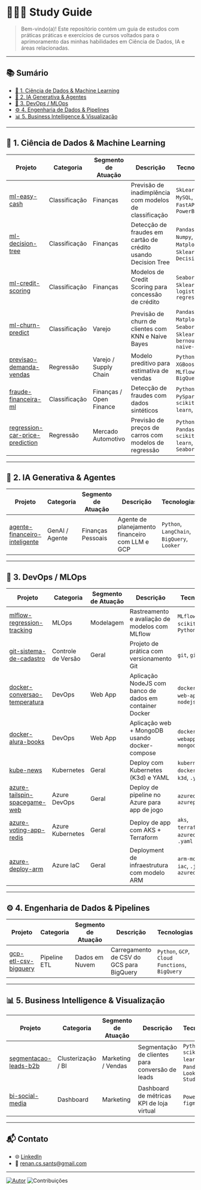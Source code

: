 # 👨🏻‍💻 Study Guide

> Bem-vindo(a)! Este repositório contém um guia de estudos com práticas práticas e exercícios de cursos voltados para o aprimoramento das minhas habilidades em Ciência de Dados, IA e áreas relacionadas.

---

## 📚 Sumário

- [🔬 1. Ciência de Dados & Machine Learning](#-ciência-de-dados--machine-learning)
- [🤖 2. IA Generativa & Agentes](#-ia-generativa--agentes)
- [🔧 3. DevOps / MLOps](#-devops--mlops)
- [⚙️ 4. Engenharia de Dados & Pipelines](#-engenharia-de-dados--pipelines)
- [📊 5. Business Intelligence & Visualização](#-business-intelligence--visualização)

---

## 🔬 1. Ciência de Dados & Machine Learning

| Projeto | Categoria | Segmento de Atuação | Descrição | Tecnologias |
|--------|-----------|----------------------|-----------|--------------|
| [ml-easy-cash](https://github.com/reynancs/ml-easy-cash) | Classificação | Finanças | Previsão de inadimplência com modelos de classificação | `SkLearn`, `MySQL`, `FastAPI`, `PowerBI` |
| [ml-decision-tree](https://github.com/reynancs/ml-decision-tree) | Classificação | Finanças | Detecção de fraudes em cartão de crédito usando Decision Tree | `Pandas`, `Numpy`, `Matplotlib`, `Sklearn`, `DecisionTree` |
| [ml-credit-scoring](https://github.com/reynancs/ml-credit-scoring) | Classificação | Finanças | Modelos de Credit Scoring para concessão de crédito | `Seaborn`, `Sklearn`, `logistic-regression` |
| [ml-churn-predict](https://github.com/reynancs/ml-churn-predict) | Classificação | Varejo | Previsão de churn de clientes com KNN e Naive Bayes | `Pandas`, `Matplotlib`, `Seaborn`, `Sklearn`, `knn`, `bernoulli-naive-bayes` |
| [previsao-demanda-vendas](previsao-demanda-vendas) | Regressão | Varejo / Supply Chain | Modelo preditivo para estimativa de vendas | `Python`, `XGBoost`, `MLflow`, `BigQuery` |
| [fraude-financeira-ml](fraude-financeira-ml) | Classificação | Finanças / Open Finance | Detecção de fraudes com dados sintéticos | `Python`, `PySpark`, `scikit-learn`, `GCP` |
| [regression-car-price-prediction](regression-car-price-prediction) | Regressão | Mercado Automotivo | Previsão de preços de carros com modelos de regressão | `Python`, `Pandas`, `scikit-learn`, `Seaborn` |

---

## 🤖 2. IA Generativa & Agentes

| Projeto | Categoria | Segmento de Atuação | Descrição | Tecnologias |
|--------|-----------|----------------------|-----------|--------------|
| [agente-financeiro-inteligente](agente-financeiro-inteligente) | GenAI / Agente | Finanças Pessoais | Agente de planejamento financeiro com LLM e GCP | `Python`, `LangChain`, `BigQuery`, `Looker` |

---

## 🔧 3. DevOps / MLOps

| Projeto | Categoria | Segmento de Atuação | Descrição | Tecnologias |
|--------|-----------|----------------------|-----------|--------------|
| [mlflow-regression-tracking](mlflow-regression-tracking) | MLOps | Modelagem | Rastreamento e avaliação de modelos com MLflow | `MLflow`, `scikit-learn`, `Python` |
| [git-sistema-de-cadastro](https://github.com/reynancs/git-sistema-de-cadastro) | Controle de Versão | Geral | Projeto de prática com versionamento Git | `git`, `github` |
| [docker-conversao-temperatura](https://github.com/reynancs/docker-conversao-temperatura) | DevOps | Web App | Aplicação NodeJS com banco de dados em container Docker | `dockerfile`, `web-app`, `nodejs` |
| [docker-alura-books](https://github.com/reynancs/docker-alura-books) | DevOps | Web App | Aplicação web + MongoDB usando docker-compose | `dockercompose`, `webapp`, `mongodb` |
| [kube-news](https://github.com/reynancs/kube-news) | Kubernetes | Geral | Deploy com Kubernetes (K3d) e YAML | `kubernetes`, `dockerfile`, `k3d`, `.yaml` |
| [azure-tailspin-spacegame-web](https://github.com/reynancs/azure-tailspin-spacegame-web) | Azure DevOps | Geral | Deploy de pipeline no Azure para app de jogo | `azuredevops`, `azurepipeline` |
| [azure-voting-app-redis](https://github.com/reynancs/azure-voting-app-redis) | Azure Kubernetes | Geral | Deploy de app com AKS + Terraform | `aks`, `terraform`, `azuredevops`, `.yaml` |
| [azure-deploy-arm](https://github.com/reynancs/azure-deploy-arm) | Azure IaC | Geral | Deployment de infraestrutura com modelo ARM | `arm-model`, `iac`, `.json`, `azuredevops` |

---

## ⚙️ 4. Engenharia de Dados & Pipelines

| Projeto | Categoria | Segmento de Atuação | Descrição | Tecnologias |
|--------|-----------|----------------------|-----------|--------------|
| [gcp-etl-csv-bigquery](gcp-etl-csv-bigquery) | Pipeline ETL | Dados em Nuvem | Carregamento de CSV do GCS para BigQuery | `Python`, `GCP`, `Cloud Functions`, `BigQuery` |

---

## 📊 5. Business Intelligence & Visualização

| Projeto | Categoria | Segmento de Atuação | Descrição | Tecnologias |
|--------|-----------|----------------------|-----------|--------------|
| [segmentacao-leads-b2b](segmentacao-leads-b2b) | Clusterização / BI | Marketing / Vendas | Segmentação de clientes para conversão de leads | `Python`, `scikit-learn`, `Pandas`, `Looker Studio` |
| [bi-social-media](https://github.com/reynancs/BI-Social-Media) | Dashboard | Marketing | Dashboard de métricas KPI de loja virtual | `PowerBI`, `dax`, `figma` |

---

## 📬 Contato

- 🌐 [LinkedIn](https://www.linkedin.com/in/renan-cardoso-8323b151/)
- 📧 renan.cs.sants@gmail.com

---

[![Autor](https://img.shields.io/badge/Autor-Renan%20Cardoso-red.svg)](https://www.linkedin.com/in/renan-cardoso-8323b151) 
![Contribuições](https://img.shields.io/badge/Contributions-Bem--vindo-brightgreen.svg?style=flat)
